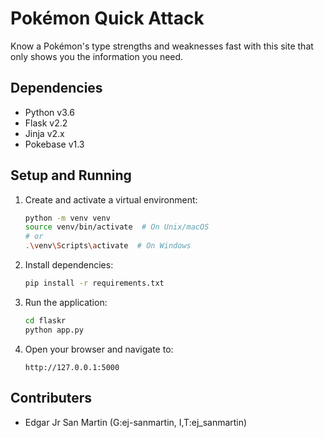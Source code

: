# Pokémon Quick Attack

Know a Pokémon's type strengths and weaknesses fast with this
site that only shows you the information you need.

## Dependencies
* Python v3.6
* Flask v2.2
* Jinja v2.x
* Pokebase v1.3

## Setup and Running
1. Create and activate a virtual environment:
   ```bash
   python -m venv venv
   source venv/bin/activate  # On Unix/macOS
   # or
   .\venv\Scripts\activate  # On Windows
   ```

2. Install dependencies:
   ```bash
   pip install -r requirements.txt
   ```

3. Run the application:
   ```bash
   cd flaskr
   python app.py
   ```

4. Open your browser and navigate to:
   ```
   http://127.0.0.1:5000
   ```

## Contributers
* Edgar Jr San Martin (G:ej-sanmartin, I,T:ej_sanmartin)